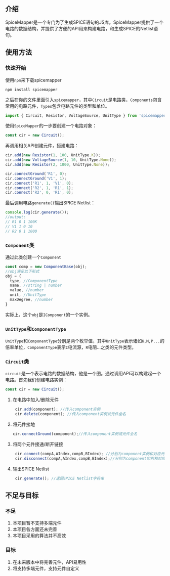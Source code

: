 ## 介绍
SpiceMapper是一个专门为了生成SPICE语句的JS库。SpiceMapper提供了一个电路的数据结构，并提供了方便的API用来构建电路，和生成SPICE的Netlist语句。

## 使用方法

### 快速开始
使用`npm`来下载spicemapper
```shell
npm install spicemapper
```

之后在你的文件里面引入`spicemapper`，其中`Circuit`是电路类，`Components`包含常用的电路元件，`Types`包含电路元件的类型和单位。
```js
import { Circuit, Resistor, VoltageSource, UnitType } from 'spicemapper';
```
使用`SpiceMapper`的一步要创建一个电路对象：
```js
const cir = new Circuit();
```
再调用相关API创建元件，搭建电路：
```js
cir.add(new Resistor(1, 100, UnitType.K));
cir.add(new VoltageSource(1, 10, UnitType.None));
cir.add(new Resistor(2, 1000, UnitType.None));

cir.connectGround('R1', 0);
cir.connectGround('V1', 1);
cir.connect('R1', 1, 'V1', 0);
cir.connect('R2', 1, 'R1', 1);
cir.connect('R2', 0, 'R1', 0);
```
最后调用电路`generate()`输出SPICE Netlist：
```js
console.log(cir.generate()); 
//output:
// R1 0 1 100K
// V1 1 0 10
// R2 0 1 1000 
```

### `Component`类
通过此类创建一个`Component`
```js
const comp = new ComponentBase(obj);
//obj满足以下形式
obj = {
  type, //ComponentType
  name, //string | number
  value, //number
  unit, //UnitType
  maxDegree, //number
}
```
实际上，这个`obj`是`IComponent`的一个实例。

### `UnitType`和`ComponentType`
`UnitType`和`ComponentType`分别是两个枚举值，其中`UnitType`表示诸如`K,M,P...`的倍率单位，`ComponentType`表示`I`电流源，`R`电阻...之类的元件类型。

### `Circuit`类
`circuit`是一个表示电路的数据结构，他是一个图。通过调用API可以构建起一个电路。首先我们创建电路实例：
```js
const cir = new Circuit();
```
1. 在电路中加入/删除元件
   ```js
    cir.add(component); //传入component实例
    cir.delete(component); //传入component实例或元件全名
   ```
2. 将元件接地
   ```js
   cir.connectGround(component);//传入component实例或元件全名
   ```
3. 将两个元件接通/断开链接
   ```js
    cir.connect(compA,AIndex,compB,BIndex); //分别为component实例和对应元件端口，对于二端元件为0，1
    cir.disconnect(compA,AIndex,compB,BIndex);//分别为component实例和对应元件端口
   ```
1. 输出SPICE Netlist
   ```js
    cir.generate(); //返回SPICE Netlist字符串
   ```

## 不足与目标

### 不足
1. 本项目暂不支持多端元件
2. 本项目各方面还未完善
3. 本项目采用的算法并不高效

### 目标
1. 在未来版本中将完善元件，API易用性
2. 将支持多端元件，支持元件自定义